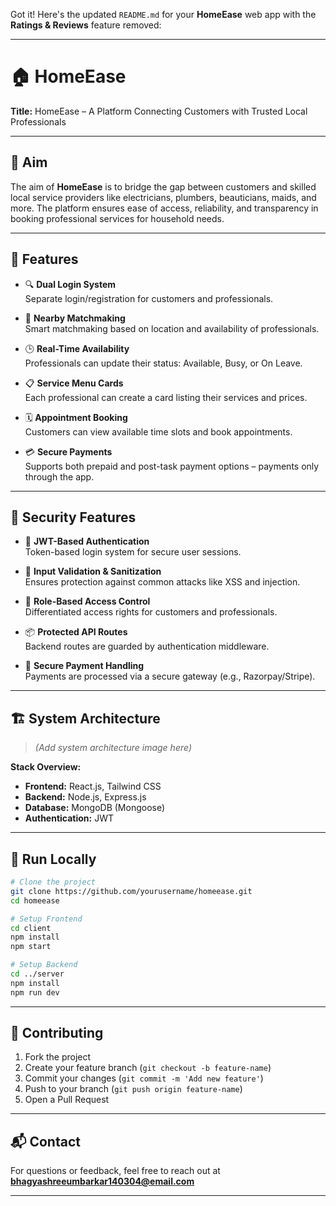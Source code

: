 Got it! Here's the updated `README.md` for your **HomeEase** web app with the **Ratings & Reviews** feature removed:

---

# 🏠 HomeEase

**Title:** HomeEase – A Platform Connecting Customers with Trusted Local Professionals

---

## 🎯 Aim

The aim of **HomeEase** is to bridge the gap between customers and skilled local service providers like electricians, plumbers, beauticians, maids, and more. The platform ensures ease of access, reliability, and transparency in booking professional services for household needs.

---

## 🌟 Features

- 🔍 **Dual Login System**  
  Separate login/registration for customers and professionals.

- 📍 **Nearby Matchmaking**  
  Smart matchmaking based on location and availability of professionals.

- 🕒 **Real-Time Availability**  
  Professionals can update their status: Available, Busy, or On Leave.

- 📋 **Service Menu Cards**  
  Each professional can create a card listing their services and prices.

- 🗓️ **Appointment Booking**  
  Customers can view available time slots and book appointments.

- 💳 **Secure Payments**  
  Supports both prepaid and post-task payment options – payments only through the app.

---

## 🔐 Security Features

- 🔐 **JWT-Based Authentication**  
  Token-based login system for secure user sessions.

- 🧼 **Input Validation & Sanitization**  
  Ensures protection against common attacks like XSS and injection.

- 🔐 **Role-Based Access Control**  
  Differentiated access rights for customers and professionals.

- 📦 **Protected API Routes**  
  Backend routes are guarded by authentication middleware.

- 📲 **Secure Payment Handling**  
  Payments are processed via a secure gateway (e.g., Razorpay/Stripe).

---

## 🏗️ System Architecture

> *(Add system architecture image here)*

**Stack Overview:**

- **Frontend:** React.js, Tailwind CSS  
- **Backend:** Node.js, Express.js  
- **Database:** MongoDB (Mongoose)  
- **Authentication:** JWT  

---

## 🚀 Run Locally

```bash
# Clone the project
git clone https://github.com/yourusername/homeease.git
cd homeease

# Setup Frontend
cd client
npm install
npm start

# Setup Backend
cd ../server
npm install
npm run dev
```

---

## 🙌 Contributing

1. Fork the project  
2. Create your feature branch (`git checkout -b feature-name`)  
3. Commit your changes (`git commit -m 'Add new feature'`)  
4. Push to your branch (`git push origin feature-name`)  
5. Open a Pull Request  

---

## 📬 Contact

For questions or feedback, feel free to reach out at **bhagyashreeumbarkar140304@email.com**

---
